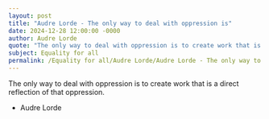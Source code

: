 ```yaml
---
layout: post
title: "Audre Lorde - The only way to deal with oppression is"
date: 2024-12-28 12:00:00 -0000
author: Audre Lorde
quote: "The only way to deal with oppression is to create work that is a direct reflection of that oppression."
subject: Equality for all
permalink: /Equality for all/Audre Lorde/Audre Lorde - The only way to deal with oppression is
---
```


The only way to deal with oppression is to create work that is a direct reflection of that oppression.

- Audre Lorde
